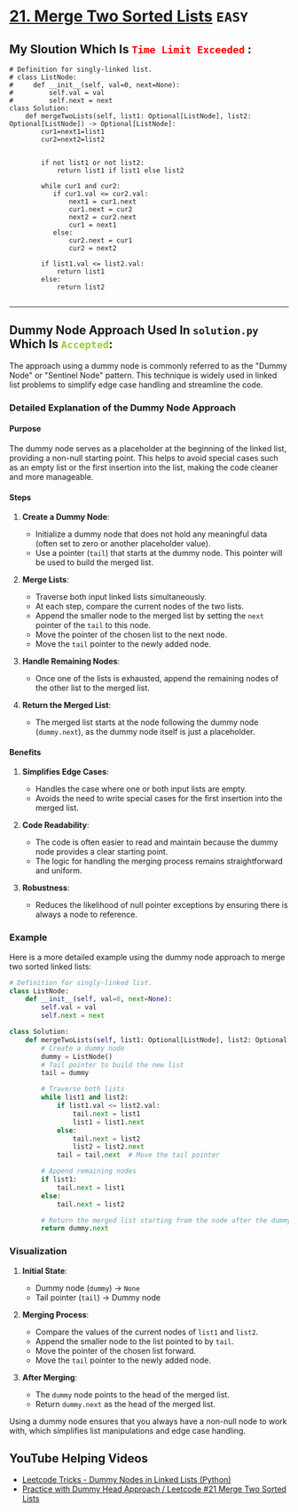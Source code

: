 # [21. Merge Two Sorted Lists](https://leetcode.com/problems/merge-two-sorted-lists/description/) `EASY`
## My Sloution Which Is <code style="color : red">Time Limit Exceeded</code> : 
```python3
# Definition for singly-linked list.
# class ListNode:
#     def __init__(self, val=0, next=None):
#         self.val = val
#         self.next = next
class Solution:
    def mergeTwoLists(self, list1: Optional[ListNode], list2: Optional[ListNode]) -> Optional[ListNode]:
        cur1=next1=list1
        cur2=next2=list2
        
 
        if not list1 or not list2:
            return list1 if list1 else list2

        while cur1 and cur2:
           if cur1.val <= cur2.val:
               next1 = cur1.next
               cur1.next = cur2
               next2 = cur2.next
               cur1 = next1
           else:
               cur2.next = cur1 
               cur2 = next2 

        if list1.val <= list2.val:
            return list1
        else:
            return list2
 
```
--- 
## Dummy Node Approach Used In `solution.py` Which Is <code style="color : yellowgreen">Accepted</code>:
The approach using a dummy node is commonly referred to as the "Dummy Node" or "Sentinel Node" pattern. This technique is widely used in linked list problems to simplify edge case handling and streamline the code.

### Detailed Explanation of the Dummy Node Approach

#### Purpose

The dummy node serves as a placeholder at the beginning of the linked list, providing a non-null starting point. This helps to avoid special cases such as an empty list or the first insertion into the list, making the code cleaner and more manageable.

#### Steps

1. **Create a Dummy Node**: 
   - Initialize a dummy node that does not hold any meaningful data (often set to zero or another placeholder value).
   - Use a pointer (`tail`) that starts at the dummy node. This pointer will be used to build the merged list.

2. **Merge Lists**:
   - Traverse both input linked lists simultaneously.
   - At each step, compare the current nodes of the two lists.
   - Append the smaller node to the merged list by setting the `next` pointer of the `tail` to this node.
   - Move the pointer of the chosen list to the next node.
   - Move the `tail` pointer to the newly added node.

3. **Handle Remaining Nodes**:
   - Once one of the lists is exhausted, append the remaining nodes of the other list to the merged list.

4. **Return the Merged List**:
   - The merged list starts at the node following the dummy node (`dummy.next`), as the dummy node itself is just a placeholder.

#### Benefits

1. **Simplifies Edge Cases**:
   - Handles the case where one or both input lists are empty.
   - Avoids the need to write special cases for the first insertion into the merged list.

2. **Code Readability**:
   - The code is often easier to read and maintain because the dummy node provides a clear starting point.
   - The logic for handling the merging process remains straightforward and uniform.

3. **Robustness**:
   - Reduces the likelihood of null pointer exceptions by ensuring there is always a node to reference.

### Example

Here is a more detailed example using the dummy node approach to merge two sorted linked lists:

```python
# Definition for singly-linked list.
class ListNode:
    def __init__(self, val=0, next=None):
        self.val = val
        self.next = next

class Solution:
    def mergeTwoLists(self, list1: Optional[ListNode], list2: Optional[ListNode]) -> Optional[ListNode]:
        # Create a dummy node
        dummy = ListNode()
        # Tail pointer to build the new list
        tail = dummy

        # Traverse both lists
        while list1 and list2:
            if list1.val <= list2.val:
                tail.next = list1
                list1 = list1.next
            else:
                tail.next = list2
                list2 = list2.next
            tail = tail.next  # Move the tail pointer

        # Append remaining nodes
        if list1:
            tail.next = list1
        else:
            tail.next = list2

        # Return the merged list starting from the node after the dummy
        return dummy.next
```

### Visualization

1. **Initial State**:
   - Dummy node (`dummy`) -> `None`
   - Tail pointer (`tail`) -> Dummy node

2. **Merging Process**:
   - Compare the values of the current nodes of `list1` and `list2`.
   - Append the smaller node to the list pointed to by `tail`.
   - Move the pointer of the chosen list forward.
   - Move the `tail` pointer to the newly added node.

3. **After Merging**:
   - The `dummy` node points to the head of the merged list.
   - Return `dummy.next` as the head of the merged list.

Using a dummy node ensures that you always have a non-null node to work with, which simplifies list manipulations and edge case handling.

## YouTube Helping Videos
- [Leetcode Tricks - Dummy Nodes in Linked Lists (Python)](https://www.youtube.com/watch?v=-Cjgt5I0YvM)
- [Practice with Dummy Head Approach / Leetcode #21 Merge Two Sorted Lists](https://www.youtube.com/watch?v=JwjYZHmaK4E)